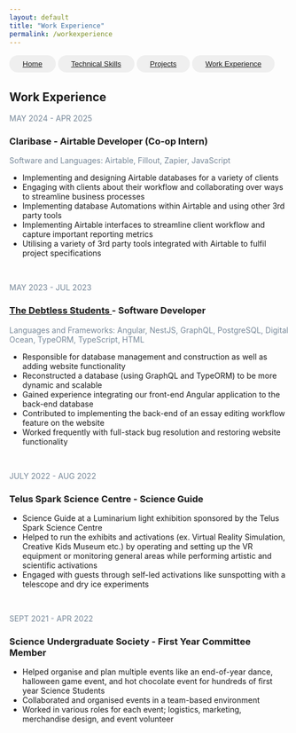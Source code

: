```yaml
---
layout: default
title: "Work Experience"
permalink: /workexperience
---
```

<button 
  style=
  "border-radius: 24px;
  color: #3c4043;
  padding: 8px 24px;
  border: none;
  margin-top: 2px;
  margin-bottom: 2px;"
  type="button"> <a href="https://lavanyamenon15.github.io"> Home </a> </button> 
<button 
  style=
  "border-radius: 24px;
  color: #3c4043;
  padding: 8px 24px;
  border: none;
  margin-top: 2px;
  margin-bottom: 2px;"
  type="button"> <a href="https://lavanyamenon15.github.io/technicalskills"> Technical Skills </a> </button> 
<button 
  style=
  "border-radius: 24px;
  color: #3c4043;
  padding: 8px 24px;
  border: none;
  margin-top: 2px;
  margin-bottom: 2px;"
  type="button"> <a href="https://lavanyamenon15.github.io/projects"> Projects </a> </button> 
<button 
  style=
  "border-radius: 24px;
  color: #3c4043;
  padding: 8px 24px;
  border: none;
  margin-top: 2px;
  margin-bottom: 2px;"
  type="button"> <a href="https://lavanyamenon15.github.io/workexperience"> Work Experience </a> </button> 
  
## Work Experience 

<div>
<p style="color:LightSlateGray;">MAY 2024 - APR 2025 </p>
<h3>Claribase - Airtable Developer (Co-op Intern) </h3>
<p style="color:LightSlateGray;">Software and Languages: Airtable, Fillout, Zapier, JavaScript </p>
</div>
  
- Implementing and designing Airtable databases for a variety of clients
- Engaging with clients about their workflow and collaborating over ways to streamline business processes 
- Implementing database Automations within Airtable and using other 3rd party tools 
- Implementing Airtable interfaces to streamline client workflow and capture important reporting metrics
- Utilising a variety of 3rd party tools integrated with Airtable to fulfil project specifications  

<br>

<div>
<p style="color:LightSlateGray;"> MAY 2023 - JUL 2023</p>
<h3> <a href="https://thedebtlessstudents.org/"> The Debtless Students </a> - Software Developer
 </h3>
<p style="color:LightSlateGray;"> Languages and Frameworks: Angular, NestJS, GraphQL, PostgreSQL, Digital Ocean, TypeORM, TypeScript, HTML</p>
</div>

- Responsible for database management and construction as well as adding website functionality
- Reconstructed a  database (using GraphQL and TypeORM) to be more dynamic and scalable 
- Gained experience integrating our front-end Angular application to the back-end database 
- Contributed to implementing the back-end of an essay editing workflow feature on the website 
- Worked frequently with full-stack bug resolution and restoring website functionality

<br>

<div>
<p style="color:LightSlateGray;"> JULY 2022 - AUG 2022 </p>
<h3>Telus Spark Science Centre - Science Guide</h3>
</div>

- Science Guide at a Luminarium light exhibition sponsored by the Telus Spark Science Centre
- Helped  to run the exhibits and activations (ex. Virtual Reality Simulation, Creative Kids Museum etc.) by operating and setting up the VR equipment or monitoring general areas while performing artistic and scientific activations
- Engaged with guests through self-led activations like sunspotting with a telescope and dry ice experiments

<br>

<div>
<p style="color:LightSlateGray;">SEPT 2021 - APR 2022</p>
<h3> Science Undergraduate Society - First Year Committee Member </h3>
</div>

- Helped organise and plan multiple events like an end-of-year dance, halloween game event, and hot chocolate event for hundreds of first year Science Students
- Collaborated and organised events in a team-based environment 
- Worked in various roles for each event;  logistics, marketing, merchandise design, and event volunteer
